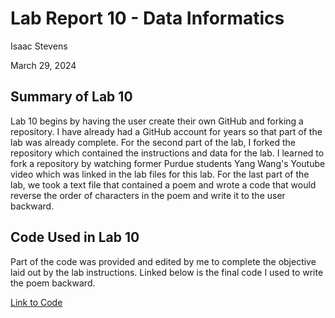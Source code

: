 # Lab Report 10 - Data Informatics

Isaac Stevens

March 29, 2024

## Summary of Lab 10
Lab 10 begins by having the user create their own GitHub and forking a repository. I have already had a GitHub account for years so that part of the lab was already complete. For the second part of the lab, I forked the repository which contained the instructions and data for the lab. I learned to fork a repository by watching former Purdue students Yang Wang's Youtube video which was linked in the lab files for this lab. For the last part of the lab, we took a text file that contained a poem and wrote a code that would reverse the order of characters in the poem and write it to the user backward.

## Code Used in Lab 10
Part of the code was provided and edited by me to complete the objective laid out by the lab instructions. Linked below is the final code I used to write the poem backward.

[Link to Code](https://github.com/Feffle/HEC-2109-2-Lab10/blob/main/BAE%20305%20Lab%2010.ipynb)
